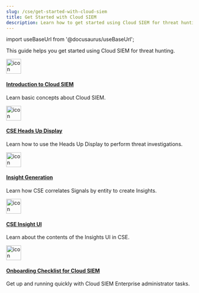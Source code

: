 ```yaml
---
slug: /cse/get-started-with-cloud-siem
title: Get Started with Cloud SIEM
description: Learn how to get started using Cloud SIEM for threat hunting.
---
```


import useBaseUrl from '@docusaurus/useBaseUrl';

This guide helps you get started using Cloud SIEM for threat hunting.

<div className="box-wrapper" markdown="1">
<div className="box smallbox1 card">
  <div className="container">
  <a href="/docs/cse/get-started-with-cloud-siem/introduction-to-cloud-siem"><img src={useBaseUrl('img/icons/security/siem-challenges.png')} alt="icon" width="40"/><h4>Introduction to Cloud SIEM</h4></a>
  <p>Learn basic concepts about Cloud SIEM.</p>
  </div>
</div>
<div className="box smallbox2 card">
  <div className="container">
  <a href="/docs/cse/get-started-with-cloud-siem/cse-heads-up-display"><img src={useBaseUrl('img/icons/security/siem-challenges.png')} alt="icon" width="40"/><h4>CSE Heads Up Display</h4></a>
  <p>Learn how to use the Heads Up Display to perform threat investigations.</p>
  </div>
</div>
<div className="box smallbox3 card">
  <div className="container">
  <a href="/docs/cse/get-started-with-cloud-siem/insight-generation-process"><img src={useBaseUrl('img/icons/security/siem-challenges.png')} alt="icon" width="40"/><h4>Insight Generation</h4></a>
  <p>Learn how CSE correlates Signals by entity to create Insights.</p>
  </div>
</div>
<div className="box smallbox4 card">
  <div className="container">
  <a href="/docs/cse/get-started-with-cloud-siem/about-cse-insight-ui"><img src={useBaseUrl('img/icons/security/siem-challenges.png')} alt="icon" width="40"/><h4>CSE Insight UI</h4></a>
  <p>Learn about the contents of the Insights UI in CSE.</p>
  </div>
</div>
<div className="box smallbox5 card">
  <div className="container">
  <a href="/docs/cse/get-started-with-cloud-siem/onboarding-checklist-cse"><img src={useBaseUrl('img/icons/security/compliance.png')} alt="icon" width="40"/><h4>Onboarding Checklist for Cloud SIEM</h4></a>
  <p>Get up and running quickly with Cloud SIEM Enterprise administrator tasks.</p>
  </div>
</div>
</div>